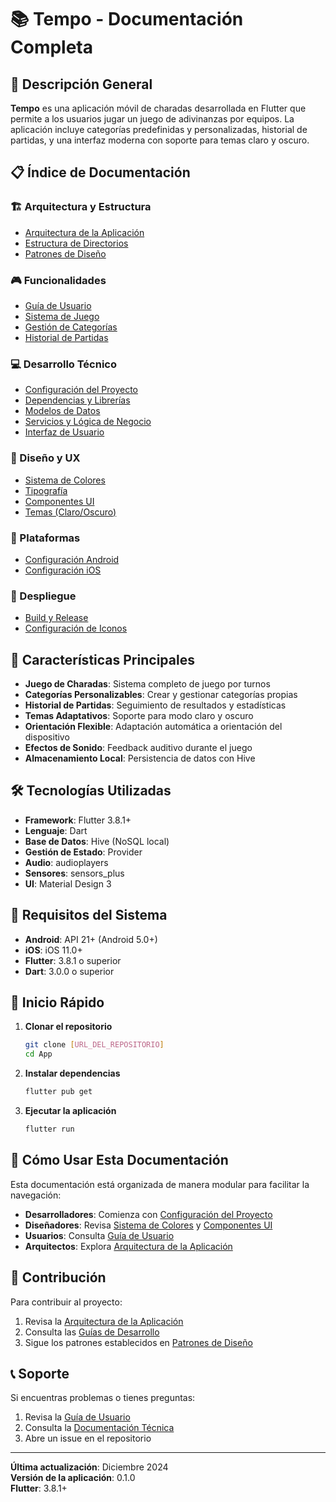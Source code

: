 # 📚 Tempo - Documentación Completa

## 🎯 Descripción General

**Tempo** es una aplicación móvil de charadas desarrollada en Flutter que permite a los usuarios jugar un juego de adivinanzas por equipos. La aplicación incluye categorías predefinidas y personalizadas, historial de partidas, y una interfaz moderna con soporte para temas claro y oscuro.

## 📋 Índice de Documentación

### 🏗️ Arquitectura y Estructura

- [Arquitectura de la Aplicación](./architecture/README.md)
- [Estructura de Directorios](./architecture/directory-structure.md)
- [Patrones de Diseño](./architecture/design-patterns.md)

### 🎮 Funcionalidades

- [Guía de Usuario](./features/user-guide.md)
- [Sistema de Juego](./features/game-system.md)
- [Gestión de Categorías](./features/categories.md)
- [Historial de Partidas](./features/game-history.md)

### 💻 Desarrollo Técnico

- [Configuración del Proyecto](./development/setup.md)
- [Dependencias y Librerías](./development/dependencies.md)
- [Modelos de Datos](./development/data-models.md)
- [Servicios y Lógica de Negocio](./development/services.md)
- [Interfaz de Usuario](./development/ui-components.md)

### 🎨 Diseño y UX

- [Sistema de Colores](./design/color-system.md)
- [Tipografía](./design/typography.md)
- [Componentes UI](./design/ui-components.md)
- [Temas (Claro/Oscuro)](./design/themes.md)

### 📱 Plataformas

- [Configuración Android](./platforms/android.md)
- [Configuración iOS](./platforms/ios.md)

### 🚀 Despliegue

- [Build y Release](./deployment/build-release.md)
- [Configuración de Iconos](./deployment/app-icons.md)

## 🎯 Características Principales

- **Juego de Charadas**: Sistema completo de juego por turnos
- **Categorías Personalizables**: Crear y gestionar categorías propias
- **Historial de Partidas**: Seguimiento de resultados y estadísticas
- **Temas Adaptativos**: Soporte para modo claro y oscuro
- **Orientación Flexible**: Adaptación automática a orientación del dispositivo
- **Efectos de Sonido**: Feedback auditivo durante el juego
- **Almacenamiento Local**: Persistencia de datos con Hive

## 🛠️ Tecnologías Utilizadas

- **Framework**: Flutter 3.8.1+
- **Lenguaje**: Dart
- **Base de Datos**: Hive (NoSQL local)
- **Gestión de Estado**: Provider
- **Audio**: audioplayers
- **Sensores**: sensors_plus
- **UI**: Material Design 3

## 📱 Requisitos del Sistema

- **Android**: API 21+ (Android 5.0+)
- **iOS**: iOS 11.0+
- **Flutter**: 3.8.1 o superior
- **Dart**: 3.0.0 o superior

## 🚀 Inicio Rápido

1. **Clonar el repositorio**

   ```bash
   git clone [URL_DEL_REPOSITORIO]
   cd App
   ```

2. **Instalar dependencias**

   ```bash
   flutter pub get
   ```

3. **Ejecutar la aplicación**
   ```bash
   flutter run
   ```

## 📖 Cómo Usar Esta Documentación

Esta documentación está organizada de manera modular para facilitar la navegación:

- **Desarrolladores**: Comienza con [Configuración del Proyecto](./development/setup.md)
- **Diseñadores**: Revisa [Sistema de Colores](./design/color-system.md) y [Componentes UI](./design/ui-components.md)
- **Usuarios**: Consulta [Guía de Usuario](./features/user-guide.md)
- **Arquitectos**: Explora [Arquitectura de la Aplicación](./architecture/README.md)

## 🤝 Contribución

Para contribuir al proyecto:

1. Revisa la [Arquitectura de la Aplicación](./architecture/README.md)
2. Consulta las [Guías de Desarrollo](./development/setup.md)
3. Sigue los patrones establecidos en [Patrones de Diseño](./architecture/design-patterns.md)

## 📞 Soporte

Si encuentras problemas o tienes preguntas:

1. Revisa la [Guía de Usuario](./features/user-guide.md)
2. Consulta la [Documentación Técnica](./development/README.md)
3. Abre un issue en el repositorio

---

**Última actualización**: Diciembre 2024  
**Versión de la aplicación**: 0.1.0  
**Flutter**: 3.8.1+
